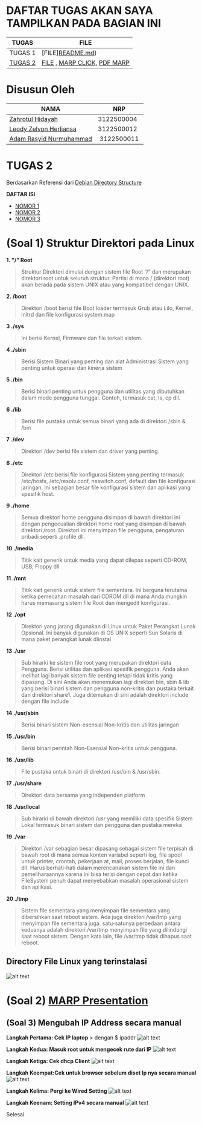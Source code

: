 # DAFTAR TUGAS AKAN SAYA TAMPILKAN PADA BAGIAN INI

| TUGAS | FILE |
| ------| -----|
| TUGAS 1|  [FILE][README.md](https://github.com/adamrasyid01/SysAdmin-3122500018/blob/main/README.md)) |
| [TUGAS 2](#tugas-2) | [FILE](https://github.com/Reza1290/SysAdmin-3122500024/blob/main/TUGAS_2/README.md) , [MARP CLICK](TUGAS_2/PPT_SYSADMIN.md), [PDF MARP](TUGAS_2/PPT_SYSADMIN.pdf)|

# Disusun Oleh

| NAMA | NRP |
| ---- | --- |
| [Zahrotul Hidayah](https://github.com/zah1703)| 3122500004 |
| [Leody Zelvon Herliansa](https://github.com/Leodyz)| 3122500012 |
| [Adam Rasyid Nurmuhammad](https://github.com/adamrasyid01)| 3122500011 |                                   


# TUGAS 2



Berdasarkan Referensi dari [Debian Directory Structure](https://www.debianadmin.com/linux-directory-structure-overview.html)

**DAFTAR ISI**

- [NOMOR 1](#soal-1-struktur-direktori-pada-linux)
- [NOMOR 2](#soal-2-marp-presentation)
- [NOMOR 3](#soal-3-mengubah-ip-address-secara-manual)


# (Soal 1) Struktur Direktori pada Linux

**1. "/” Root**

> Struktur Direktori dimulai dengan sistem file Root “/” dan merupakan direktori root untuk seluruh struktur. Partisi di mana / (direktori root) akan berada pada sistem UNIX atau yang kompatibel dengan UNIX.

**2. /boot**

> Direktori /boot berisi file Boot loader termasuk Grub atau Lilo, Kernel, initrd dan file konfigurasi system.map

**3 ./sys**

>Ini berisi Kernel, Firmware dan file terkait sistem.

**4 ./sbin**

>Berisi Sistem Binari yang penting dan alat Administrasi Sistem yang penting untuk operasi dan kinerja sistem

**5 ./bin**

>Berisi binari penting untuk pengguna dan utilitas yang dibutuhkan dalam mode pengguna tunggal. Contoh, termasuk cat, ls, cp dll.

**6 ./lib**

>Berisi file pustaka untuk semua binari yang ada di direktori /sbin & /bin

**7 ./dev**

>Direktori /dev berisi file sistem dan driver yang penting.

**8 ./etc**

>Direktori /etc berisi file konfigurasi Sistem yang penting termasuk /etc/hosts, /etc/resolv.conf, nsswitch.conf, default dan file konfigurasi jaringan. Ini sebagian besar file konfigurasi sistem dan aplikasi yang spesifik host.

**9 ./home**

>Semua direktori home pengguna disimpan di bawah direktori ini dengan pengecualian direktori home root yang disimpan di bawah direktori /root. Direktori ini menyimpan file pengguna, pengaturan pribadi seperti .profile dll.

**10 ./media**

>Titik kait generik untuk media yang dapat dilepas seperti CD-ROM, USB, Floppy dll

**11 ./mnt**

>Titik kait generik untuk sistem file sementara. Ini berguna terutama ketika pemecahan masalah dari CDROM dll di mana Anda mungkin harus memasang sistem file Root dan mengedit konfigurasi.

**12 ./opt**

>Direktori yang jarang digunakan di Linux untuk Paket Perangkat Lunak Opsional. Ini banyak digunakan di OS UNIX seperti Sun Solaris di mana paket perangkat lunak diinstal

**13 ./usr**

>Sub hirarki ke sistem file root yang merupakan direktori data Pengguna. Berisi utilitas dan aplikasi spesifik pengguna. Anda akan melihat lagi banyak sistem file penting tetapi tidak kritis yang dipasang. Di sini Anda akan menemukan lagi direktori bin, sbin & lib yang berisi binari sistem dan pengguna non-kritis dan pustaka terkait dan direktori share1. Juga ditemukan di sini adalah direktori include dengan file include

**14 ./usr/sbin**

>Berisi binari sistem Non-esensial Non-kritis dan utilitas jaringan

**15 ./usr/bin**

>Berisi binari perintah Non-Esensial Non-kritis untuk pengguna.

**16 ./usr/lib**

>File pustaka untuk binari di direktori /usr/bin & /usr/sbin.

**17 ./usr/share**

>Direktori data bersama yang independen platform

**18 ./usr/local**

>Sub hirarki di bawah direktori /usr yang memiliki data spesifik Sistem Lokal termasuk binari sistem dan pengguna dan pustaka mereka

**19 ./var**

>Direktori /var sebagian besar dipasang sebagai sistem file terpisah di bawah root di mana semua konten variabel seperti log, file spool untuk printer, crontab, pekerjaan at, mail, proses berjalan, file kunci dll. Harus berhati-hati dalam merencanakan sistem file ini dan pemeliharaannya karena ini bisa terisi dengan cepat dan ketika FileSystem penuh dapat menyebabkan masalah operasional sistem dan aplikasi.

**20 ./tmp**

>Sistem file sementara yang menyimpan file sementara yang dibersihkan saat reboot sistem. Ada juga direktori /var/tmp yang menyimpan file sementara juga. satu-satunya perbedaan antara keduanya adalah direktori /var/tmp menyimpan file yang dilindungi saat reboot sistem. Dengan kata lain, file /var/tmp tidak dihapus saat reboot.


## Directory File Linux yang terinstalasi

![alt text](/assets//assets/img/directorylinux.png)

# (Soal 2) [MARP Presentation](/assets/2_Slide_SystemAdministrasi.md)


## (Soal 3) Mengubah IP Address secara manual

**Langkah Pertama: Cek IP laptop** > dengan $ ipaddr
![alt text](/assets/img/ip_addr.png)

**Langkah Kedua: Masuk root untuk mengecek rute dari IP**
![alt text](/assets/img/route-n.png)

**Langkah Ketiga: Cek dhcp Client**
![alt text](/assets/img/dhclient.png)


**Langkah Keempat:Cek untuk browser sebelum diset Ip nya secara manual**
![alt text](/assets/img/tesbefore.png)

**Langkah Kelima: Pergi ke Wired Setting**
![alt text](/assets/img/settingwired.png)

**Langkah Keenam: Setting IPv4 secara manual**
![alt text](/assets/img/setting_address.png)

Selesai
